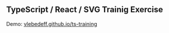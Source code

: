 ## TypeScript / React / SVG Trainig Exercise

Demo: [vlebedeff.github.io/ts-training](https://vlebedeff.github.io/ts-training)
